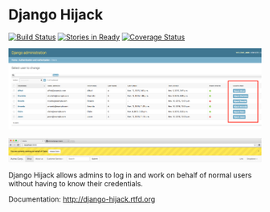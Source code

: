 # Django Hijack

[![Build Status](https://travis-ci.org/arteria/django-hijack.svg?branch=master)](https://travis-ci.org/arteria/django-hijack)
[![Stories in Ready](https://badge.waffle.io/arteria/django-hijack.png?label=ready&title=Ready)](https://waffle.io/arteria/django-hijack)
[![Coverage Status](https://coveralls.io/repos/arteria/django-hijack/badge.svg?branch=master&service=github)](https://coveralls.io/github/arteria/django-hijack?branch=master)

![Screenshot of django-hijack in action on the admin site.](docs/admin-screenshot.png)

![Screenshot of the warning seen while hijacking another user.](docs/hijacker-screenshot.png)

Django Hijack allows admins to log in and work on behalf of normal users without having to know their credentials.

Documentation: http://django-hijack.rtfd.org
